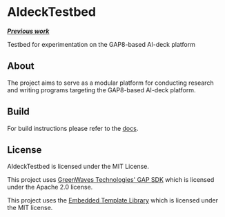 # AIdeckTestbed

[***Previous work***](https://github.com/GriffinBonner/ai-deck_obs_native)

Testbed for experimentation on the GAP8-based AI-deck platform

## About

The project aims to serve as a modular platform for conducting research and writing programs targeting the GAP8-based AI-deck platform.

## Build

For build instructions please refer to the [docs](Documentation/Build.md).

## License

AIdeckTestbed is licensed under the MIT License.

This project uses [GreenWaves Technologies' GAP SDK](https://github.com/GreenWaves-Technologies/gap_sdk) which is licensed under the Apache 2.0 license.

This project uses the [Embedded Template Library](https://github.com/ETLCPP/etl) which is licensed under the MIT license.
